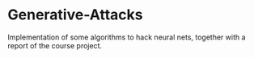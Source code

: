 # Generative-Attacks

Implementation of some algorithms to hack neural nets, together with a report of the course project.

